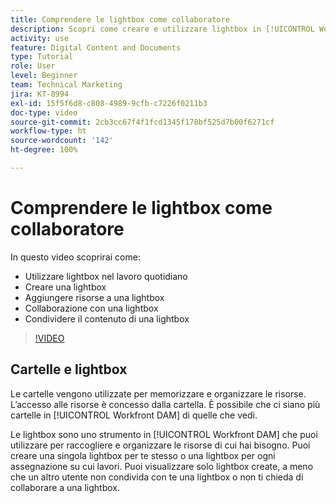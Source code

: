 ```yaml
---
title: Comprendere le lightbox come collaboratore
description: Scopri come creare e utilizzare lightbox in [!UICONTROL Workfront DAM].
activity: use
feature: Digital Content and Documents
type: Tutorial
role: User
level: Beginner
team: Technical Marketing
jira: KT-8994
exl-id: 15f5f6d8-c808-4989-9cfb-c7226f0211b3
doc-type: video
source-git-commit: 2cb3cc67f4f1fcd1345f178bf525d7b00f6271cf
workflow-type: ht
source-wordcount: '142'
ht-degree: 100%

---
```


# Comprendere le lightbox come collaboratore

In questo video scoprirai come:

* Utilizzare lightbox nel lavoro quotidiano
* Creare una lightbox
* Aggiungere risorse a una lightbox
* Collaborazione con una lightbox
* Condividere il contenuto di una lightbox

>[!VIDEO](https://video.tv.adobe.com/v/335254/?quality=12&learn=on)

## Cartelle e lightbox

Le cartelle vengono utilizzate per memorizzare e organizzare le risorse. L’accesso alle risorse è concesso dalla cartella. È possibile che ci siano più cartelle in [!UICONTROL Workfront DAM] di quelle che vedi.

Le lightbox sono uno strumento in [!UICONTROL Workfront DAM] che puoi utilizzare per raccogliere e organizzare le risorse di cui hai bisogno. Puoi creare una singola lightbox per te stesso o una lightbox per ogni assegnazione su cui lavori. Puoi visualizzare solo lightbox create, a meno che un altro utente non condivida con te una lightbox o non ti chieda di collaborare a una lightbox.
